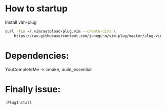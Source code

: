 How to startup
================

Install vim-plug

```sh
curl -fLo ~/.vim/autoload/plug.vim --create-dirs \
    https://raw.githubusercontent.com/junegunn/vim-plug/master/plug.vim
```

Dependencies:
=============
YouCompleteMe -> cmake, build_essential


Finally issue:
==============
```vim
:PlugInstall
```
